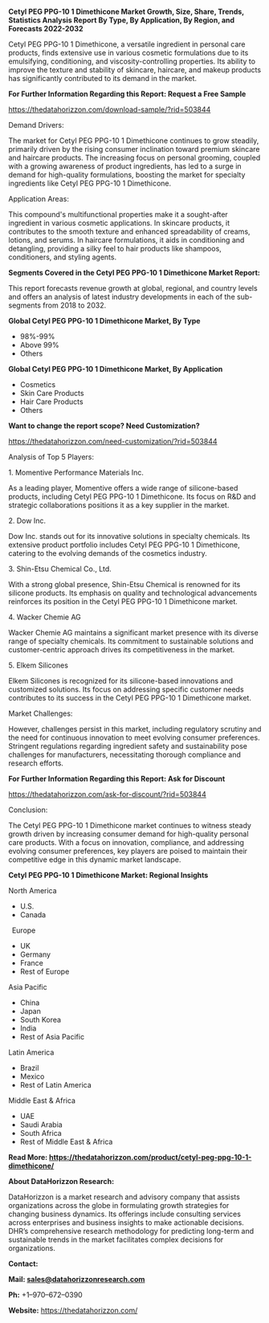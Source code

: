 ﻿**Cetyl PEG PPG-10 1 Dimethicone  Market Growth, Size, Share, Trends, Statistics Analysis Report By Type, By Application, By Region, and Forecasts 2022-2032**

Cetyl PEG PPG-10 1 Dimethicone, a versatile ingredient in personal care products, finds extensive use in various cosmetic formulations due to its emulsifying, conditioning, and viscosity-controlling properties. Its ability to improve the texture and stability of skincare, haircare, and makeup products has significantly contributed to its demand in the market. 

**For Further Information Regarding this Report: Request a Free Sample**	

<https://thedatahorizzon.com/download-sample/?rid=503844> 

Demand Drivers:

The market for Cetyl PEG PPG-10 1 Dimethicone continues to grow steadily, primarily driven by the rising consumer inclination toward premium skincare and haircare products. The increasing focus on personal grooming, coupled with a growing awareness of product ingredients, has led to a surge in demand for high-quality formulations, boosting the market for specialty ingredients like Cetyl PEG PPG-10 1 Dimethicone.

Application Areas:

This compound's multifunctional properties make it a sought-after ingredient in various cosmetic applications. In skincare products, it contributes to the smooth texture and enhanced spreadability of creams, lotions, and serums. In haircare formulations, it aids in conditioning and detangling, providing a silky feel to hair products like shampoos, conditioners, and styling agents.

**Segments Covered in the Cetyl PEG PPG-10 1 Dimethicone Market Report:** 

This report forecasts revenue growth at global, regional, and country levels and offers an analysis of latest industry developments in each of the sub-segments from 2018 to 2032.

**Global Cetyl PEG PPG-10 1 Dimethicone Market, By Type**

- 98%-99%
- Above 99%
- Others

**Global Cetyl PEG PPG-10 1 Dimethicone Market, By Application**

- Cosmetics
- Skin Care Products
- Hair Care Products
- Others

**Want to change the report scope? Need Customization?**

<https://thedatahorizzon.com/need-customization/?rid=503844> 

Analysis of Top 5 Players:

1\. Momentive Performance Materials Inc.

As a leading player, Momentive offers a wide range of silicone-based products, including Cetyl PEG PPG-10 1 Dimethicone. Its focus on R&D and strategic collaborations positions it as a key supplier in the market.

2\. Dow Inc.

Dow Inc. stands out for its innovative solutions in specialty chemicals. Its extensive product portfolio includes Cetyl PEG PPG-10 1 Dimethicone, catering to the evolving demands of the cosmetics industry.

3\. Shin-Etsu Chemical Co., Ltd.

With a strong global presence, Shin-Etsu Chemical is renowned for its silicone products. Its emphasis on quality and technological advancements reinforces its position in the Cetyl PEG PPG-10 1 Dimethicone market.

4\. Wacker Chemie AG

Wacker Chemie AG maintains a significant market presence with its diverse range of specialty chemicals. Its commitment to sustainable solutions and customer-centric approach drives its competitiveness in the market.

5\. Elkem Silicones

Elkem Silicones is recognized for its silicone-based innovations and customized solutions. Its focus on addressing specific customer needs contributes to its success in the Cetyl PEG PPG-10 1 Dimethicone market.  

Market Challenges:

However, challenges persist in this market, including regulatory scrutiny and the need for continuous innovation to meet evolving consumer preferences. Stringent regulations regarding ingredient safety and sustainability pose challenges for manufacturers, necessitating thorough compliance and research efforts.

**For Further Information Regarding this Report: Ask for Discount**	

<https://thedatahorizzon.com/ask-for-discount/?rid=503844> 

Conclusion:

The Cetyl PEG PPG-10 1 Dimethicone market continues to witness steady growth driven by increasing consumer demand for high-quality personal care products. With a focus on innovation, compliance, and addressing evolving consumer preferences, key players are poised to maintain their competitive edge in this dynamic market landscape.



**Cetyl PEG PPG-10 1 Dimethicone Market: Regional Insights**

North America

- U.S.
- Canada

` `Europe

- UK
- Germany
- France
- Rest of Europe

Asia Pacific

- China
- Japan
- South Korea
- India
- Rest of Asia Pacific

Latin America

- Brazil
- Mexico
- Rest of Latin America

Middle East & Africa

- UAE
- Saudi Arabia
- South Africa
- Rest of Middle East & Africa

**Read More: <https://thedatahorizzon.com/product/cetyl-peg-ppg-10-1-dimethicone/>** 

**About DataHorizzon Research:**

DataHorizzon is a market research and advisory company that assists organizations across the globe in formulating growth strategies for changing business dynamics. Its offerings include consulting services across enterprises and business insights to make actionable decisions. DHR’s comprehensive research methodology for predicting long-term and sustainable trends in the market facilitates complex decisions for organizations.

**Contact:**

**Mail: <sales@datahorizzonresearch.com>**

**Ph:** +1–970–672–0390

**Website:** <https://thedatahorizzon.com/>

